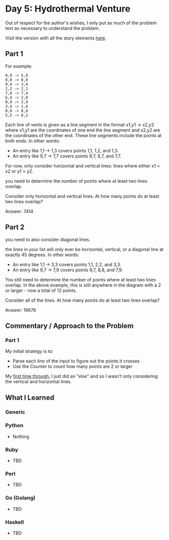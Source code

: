 # Day 5: Hydrothermal Venture

Out of respect for the author's wishes, I only put as much of the problem text as necessary to understand the problem.

Visit the version with all the story elements [here](https://adventofcode.com/2021/day/5).

## Part 1
For example:

    0,9 -> 5,9
    8,0 -> 0,8
    9,4 -> 3,4
    2,2 -> 2,1
    7,0 -> 7,4
    6,4 -> 2,0
    0,9 -> 2,9
    3,4 -> 1,4
    0,0 -> 8,8
    5,5 -> 8,2

Each line of vents is given as a line segment in the format x1,y1 -> x2,y2 where x1,y1 are the coordinates of one end the line segment and x2,y2 are the coordinates of the other end. These line segments include the points at both ends. In other words:

- An entry like 1,1 -> 1,3 covers points 1,1, 1,2, and 1,3.
- An entry like 9,7 -> 7,7 covers points 9,7, 8,7, and 7,7.

For now, only consider horizontal and vertical lines: lines where either x1 = x2 or y1 = y2.

you need to determine the number of points where at least two lines overlap.

Consider only horizontal and vertical lines. At how many points do at least two lines overlap?

Answer: 7414

## Part 2
you need to also consider diagonal lines.

the lines in your list will only ever be horizontal, vertical, or a diagonal line at exactly 45 degrees. In other words:

- An entry like 1,1 -> 3,3 covers points 1,1, 2,2, and 3,3.
- An entry like 9,7 -> 7,9 covers points 9,7, 8,8, and 7,9.

You still need to determine the number of points where at least two lines overlap. In the above example, this is still anywhere in the diagram with a 2 or larger - now a total of 12 points.

Consider all of the lines. At how many points do at least two lines overlap?

Answer: 19676

## Commentary / Approach to the Problem
### Part 1
My initial strategy is to:
- Parse each line of the input to figure out the points it crosses
- Use the Counter to count how many points are 2 or larger

My [first time through](https://github.com/djotaku/adventofcode/blob/a406e28bffcc9e1a3693dfa737e5779cfea2753b/2021/Day_05/Python/solution.py), I just did an "else" and so I wasn't only considering the vertical and horizontal lines.
## What I Learned

### Generic

### Python
- Nothing
### Ruby
- TBD
### Perl
- TBD
### Go (Golang)
- TBD
### Haskell
- TBD